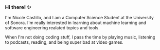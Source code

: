 ### Hi there! ✨

I'm Nicole Castillo, and I am a Computer Science Student at the University of Sonora. I'm really interested in learning about machine learning and software engineering realated topics and tools.

When I'm not doing coding stuff, I pass the time by playing music, listening to podcasts, reading, and being super bad at video games. 
<!--
**nicolecastillo/nicolecastillo** is a ✨ _special_ ✨ repository because its `README.md` (this file) appears on your GitHub profile.

Here are some ideas to get you started:

- 🔭 I’m currently working on ...
- 🌱 I’m currently learning ...
- 👯 I’m looking to collaborate on ...
- 🤔 I’m looking for help with ...
- 💬 Ask me about ...
- 📫 How to reach me: ...
- 😄 Pronouns: ...
- ⚡ Fun fact: ...
-->
